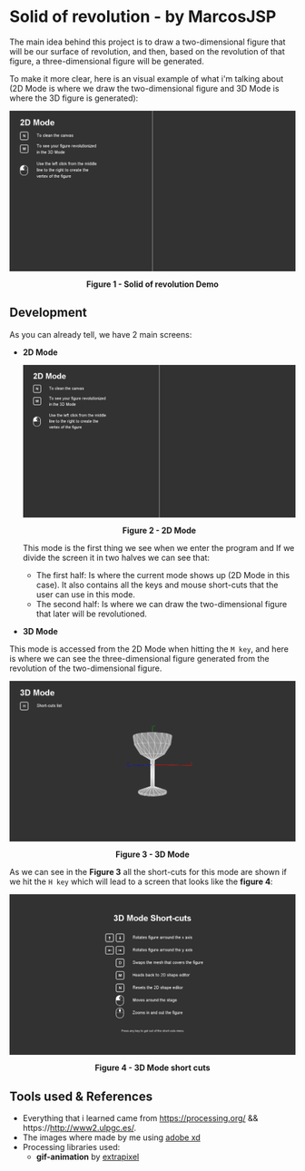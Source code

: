 # Solid of revolution - by MarcosJSP

The main idea behind this project is to draw a two-dimensional figure that will be our surface of revolution, and then, based on the revolution of that figure, a three-dimensional figure will be generated. 

To make it more clear, here is an visual example of what i'm talking about (2D Mode is where we draw the two-dimensional figure and 3D Mode is where the 3D figure is generated):


<img align="center" src="readme assets/Demo.gif" alt="Demo gif"></img>
<div align="center"><b>Figure 1 - Solid of revolution Demo</b></div>


## Development

As you can already tell, we have 2 main screens:

- **2D Mode**

  <img align="center" src="readme assets/2D Mode.gif" alt="2D Mode gif"></img>
  <div align="center"><b>Figure 2 - 2D Mode</b></div>
  
  
    This mode is the first thing we see when we enter the program and If we divide the screen it in two halves we can see that:
  
  - The first half: Is where the current mode shows up (2D Mode in this case). It also contains all the keys and mouse short-cuts that the user can use in this mode.
  - The second half: Is where we can draw the two-dimensional figure that later will be revolutioned.
  
  

- **3D Mode**

This mode is accessed from the 2D Mode when hitting the `M key`, and here is where we can see the three-dimensional figure generated from the revolution of the two-dimensional figure.



<img align="center" src="readme assets/3D Mode.gif" alt="3D Mode gif"></img>

<div align="center"><b>Figure 3 - 3D Mode</b></div>


As we can see in the **Figure 3** all the short-cuts for this mode are shown if we hit the  `H key` which will lead to a screen that looks like the **figure 4**:


<img align="center" src="readme assets/3D Mode short cuts.PNG" alt="3D Mode Short-cuts"></img>

<div align="center"><b>Figure 4 - 3D Mode short cuts</b></div>



## Tools used & References
- Everything that i learned came from https://processing.org/ && https://http://www2.ulpgc.es/.
- The images where made by me using [adobe xd](https://www.adobe.com/es/products/xd.html)
- Processing libraries used:
	- **gif-animation** by [extrapixel](https://github.com/extrapixel)


